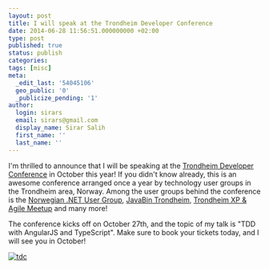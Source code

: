 ```yaml
---
layout: post
title: I will speak at the Trondheim Developer Conference
date: 2014-06-28 11:56:51.000000000 +02:00
type: post
published: true
status: publish
categories:
tags: [misc]
meta:
  _edit_last: '54045106'
  geo_public: '0'
  _publicize_pending: '1'
author:
  login: sirars
  email: sirars@gmail.com
  display_name: Sirar Salih
  first_name: ''
  last_name: ''
---
```

<p>I'm thrilled to announce that I will be speaking at the <a href="http://trondheimdc.no/" target="_blank">Trondheim Developer Conference</a> in October this year! If you didn't know already, this is an awesome conference arranged once a year by technology user groups in the Trondheim area, Norway. Among the user groups behind the conference is the <a href="http://nnug.no/" target="_blank">Norwegian .NET User Group</a>, <a href="http://www.meetup.com/javaBin-Trondheim/" target="_blank">JavaBin Trondheim</a>, <a href="http://www.meetup.com/TrondheimXP/" target="_blank">Trondheim XP &amp; Agile Meetup</a> and many more! </p>
<p>The conference kicks off on October 27th, and the topic of my talk is "TDD with AngularJS and TypeScript". Make sure to book your tickets today, and I will see you in October!</p>
<p><a href="http://trondheimdc.no/" target="_blank"><img src="https://sirars.files.wordpress.com/2014/06/tdc.png" alt="tdc" /></a></p>
